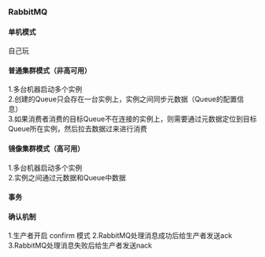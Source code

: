 ### RabbitMQ
#### 单机模式
自己玩
#### 普通集群模式（非高可用）
1.多台机器启动多个实例  
2.创建的Queue只会存在一台实例上，实例之间同步元数据（Queue的配置信息）  
3.如果消费者消费的目标Queue不在连接的实例上，则需要通过元数据定位到目标Queue所在实例，然后拉去数据过来进行消费  
#### 镜像集群模式（高可用）
1.多台机器启动多个实例  
2.实例之间通过元数据和Queue中数据  
#### 事务
#### 确认机制
1.生产者开启 confirm 模式
2.RabbitMQ处理消息成功后给生产者发送ack
3.RabbitMQ处理消息失败后给生产者发送nack
